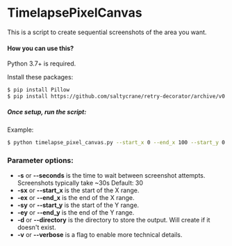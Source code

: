 # TimelapsePixelCanvas

This is a script to create sequential screenshots of the area you want.
#### How you can use this?

Python 3.7+ is required.

Install these packages:
```bash
$ pip install Pillow
$ pip install https://github.com/saltycrane/retry-decorator/archive/v0.1.2.tar.gz
```

##### Once setup, run the script:

Example:
```bash
$ python timelapse_pixel_canvas.py --start_x 0 --end_x 100 --start_y 0 --end_y 100 -s 20
```

### Parameter options: 

* **-s** or **--seconds** is the time to wait between screenshot attempts. Screenshots typically take ~30s Default: 30
* **-sx** or **--start_x** is the start of the X range.
* **-ex** or **--end_x** is the end of the X range.
* **-sy** or **--start_y** is the start of the Y range.
* **-ey** or **--end_y** is the end of the Y range.
* **-d** or **--directory** is the directory to store the output. Will create if it doesn't exist.
* **-v** or **--verbose** is a flag to enable more technical details. 
